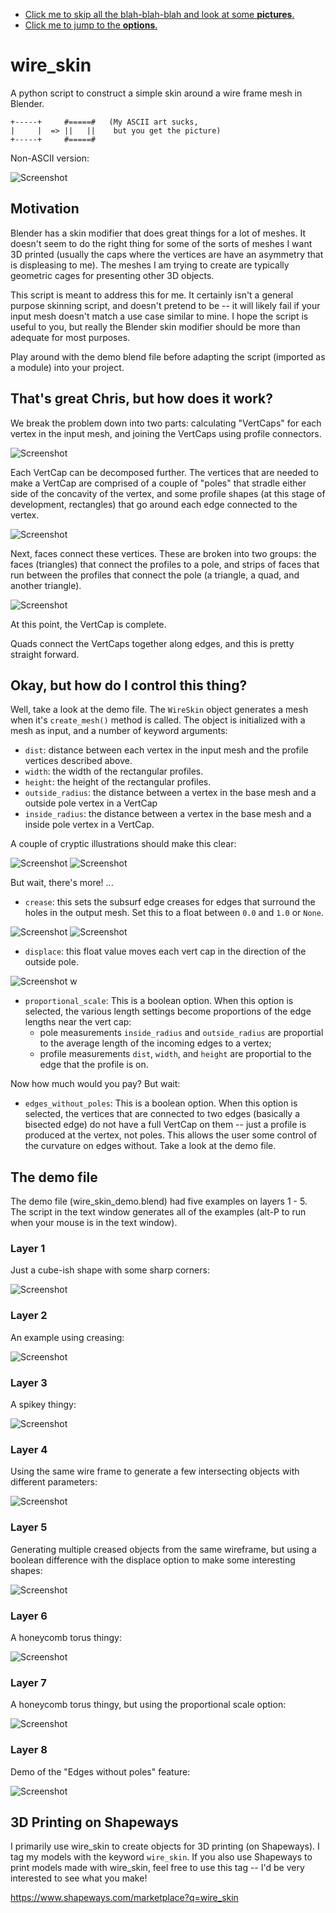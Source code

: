 * [Click me to skip all the blah-blah-blah and look at some **pictures**.](#the-demo-file)
* [Click me to jump to the **options**.](#okay-but-how-do-i-control-this-thing)

# wire_skin
A python script to construct a simple skin around a wire frame mesh in Blender.

```
+-----+     #=====#   (My ASCII art sucks,
|     |  => ||   ||    but you get the picture)
+-----+     #=====#
```

Non-ASCII version:

![Screenshot](documentation/wire_skin_demo1.png?raw=true "Screenshot")

## Motivation
Blender has a skin modifier that does great things for a lot of meshes. It doesn't seem to do the right thing for some of the sorts of meshes I want 3D printed (usually the caps where the vertices are have an asymmetry that is displeasing to me). The meshes I am trying to create are typically geometric cages for presenting other 3D objects.

This script is meant to address this for me. It certainly isn't a general purpose skinning script, and doesn't pretend to be -- it will likely fail if your input mesh doesn't match a use case similar to mine. I hope the script is useful to you, but really the Blender skin modifier should be more than adequate for most purposes.

Play around with the demo blend file before adapting the script (imported as a module) into your project.

## That's great Chris, but how does it work?

We break the problem down into two parts: calculating "VertCaps" for each vertex in the input mesh, and joining the VertCaps using profile connectors.

![Screenshot](documentation/wire_skin_demo2.png?raw=true "Screenshot")

Each VertCap can be decomposed further. The vertices that are needed to make a VertCap are comprised of a couple of "poles" that stradle either side of the concavity of the vertex, and some profile shapes (at this stage of development, rectangles) that go around each edge connected to the vertex.

![Screenshot](documentation/wire_skin_demo3.png?raw=true "Screenshot")

Next, faces connect these vertices. These are broken into two groups: the faces (triangles) that connect the profiles to a pole, and strips of faces that run between the profiles that connect the pole (a triangle, a quad, and another triangle).

![Screenshot](documentation/wire_skin_demo4.png?raw=true "Screenshot")

At this point, the VertCap is complete.

Quads connect the VertCaps together along edges, and this is pretty straight forward.

## Okay, but how do I control this thing?

Well, take a look at the demo file. The `WireSkin` object generates a mesh when it's `create_mesh()` method is called. The object is initialized with a mesh as input, and a number of keyword arguments:

* `dist`: distance between each vertex in the input mesh and the profile vertices described above.
* `width`: the width of the rectangular profiles.
* `height`: the height of the rectangular profiles.
* `outside_radius`: the distance between a vertex in the base mesh and a outside pole vertex in a VertCap
* `inside_radius`: the distance between a vertex in the base mesh and a inside pole vertex in a VertCap.

A couple of cryptic illustrations should make this clear:

![Screenshot](documentation/wire_skin_demo5.png?raw=true "Screenshot")
![Screenshot](documentation/wire_skin_demo6.png?raw=true "Screenshot")

But wait, there's more! ...

* `crease`: this sets the subsurf edge creases for edges that surround the holes in the output mesh. Set this to a float between `0.0` and `1.0` or `None`.

![Screenshot](documentation/wire_skin_demo_crease_0.0.png?raw=true "Screenshot")
![Screenshot](documentation/wire_skin_demo_crease_1.0.png?raw=true "Screenshot")

* `displace`: this float value moves each vert cap in the direction of the outside pole.

![Screenshot](documentation/wire_skin_demo_displace.png?raw=true "Screenshot")
w

* `proportional_scale`: This is a boolean option. When this option is selected, the various length settings become proportions of the edge lengths near the vert cap:
  * pole measurements `inside_radius` and `outside_radius` are proportial to the average length of the incoming edges to a vertex;
  * profile measurements `dist`, `width`, and `height` are proportial to the edge that the profile is on.

Now how much would you pay? But wait:

* `edges_without_poles`: This is a boolean option. When this option is selected, the vertices that are connected to two edges (basically a bisected edge) do not have a full VertCap on them -- just a profile is produced at the vertex, not poles. This allows the user some control of the curvature on edges without. Take a look at the demo file.

## The demo file

The demo file (wire_skin_demo.blend) had five examples on layers 1 - 5. The script in the text window generates all of the examples (alt-P to run when your mouse is in the text window).

### Layer 1

Just a cube-ish shape with some sharp corners:

![Screenshot](documentation/wire_skin_demo_layer1.png?raw=true "Screenshot")

### Layer 2

An example using creasing:

![Screenshot](documentation/wire_skin_demo_layer2.png?raw=true "Screenshot")

### Layer 3

A spikey thingy:

![Screenshot](documentation/wire_skin_demo_layer3.png?raw=true "Screenshot")

### Layer 4

Using the same wire frame to generate a few intersecting objects with different parameters:

![Screenshot](documentation/wire_skin_demo_layer4.png?raw=true "Screenshot")

### Layer 5

Generating multiple creased objects from the same wireframe, but using a boolean difference with the displace option to make some interesting shapes:

![Screenshot](documentation/wire_skin_demo_layer5.png?raw=true "Screenshot")

### Layer 6

A honeycomb torus thingy:

![Screenshot](documentation/wire_skin_demo_layer6.png?raw=true "Screenshot")

### Layer 7

A honeycomb torus thingy, but using the proportional scale option:

![Screenshot](documentation/wire_skin_demo_layer7.png?raw=true "Screenshot")

### Layer 8

Demo of the "Edges without poles" feature:

![Screenshot](documentation/wire_skin_demo_layer8.png?raw=true "Screenshot")

## 3D Printing on Shapeways

I primarily use wire_skin to create objects for 3D printing (on Shapeways). I tag my models with the keyword `wire_skin`. If you also use Shapeways to print models made with wire_skin, feel free to use this tag -- I'd be very interested to see what you make!

https://www.shapeways.com/marketplace?q=wire_skin
